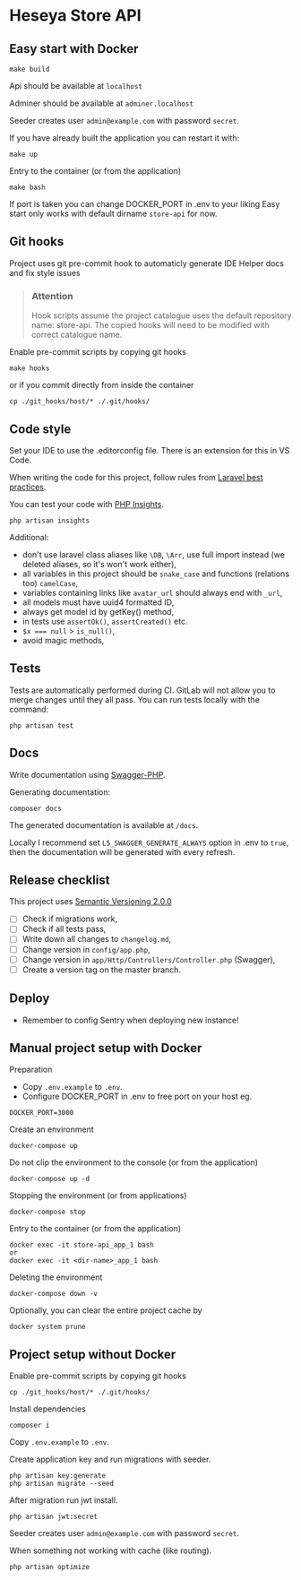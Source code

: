 # Heseya Store API

## Easy start with Docker
```
make build
```

Api should be available at `localhost`

Adminer should be available at `adminer.localhost`

Seeder creates user `admin@example.com` with password `secret`.

If you have already built the application you can restart it with:
```
make up
```

Entry to the container (or from the application)
```
make bash
```

If port is taken you can change DOCKER_PORT in .env to your liking
Easy start only works with default dirname `store-api` for now.

## Git hooks
Project uses git pre-commit hook to automaticly generate IDE Helper docs and fix style issues

>### Attention
>Hook scripts assume the project catalogue uses the default repository name: store-api.
>The copied hooks will need to be modified with correct catalogue name.

Enable pre-commit scripts by copying git hooks
```
make hooks
```
or if you commit directly from inside the container
```
cp ./git_hooks/host/* ./.git/hooks/
```

## Code style
Set your IDE to use the .editorconfig file. There is an extension for this in VS Code.

When writing the code for this project, follow rules from [Laravel best practices](https://github.com/alexeymezenin/laravel-best-practices).

You can test your code with [PHP Insights](https://phpinsights.com/).
```
php artisan insights
```

Additional:
- don't use laravel class aliases like `\DB`, `\Arr`, use full import instead (we deleted aliases, so it's won't work either),
- all variables in this project should be `snake_case` and functions (relations too) `camelCase`,
- variables containing links like `avatar_url` should always end with `_url`,
- all models must have uuid4 formatted ID,
- always get model id by getKey() method,
- in tests use `assertOk()`, `assertCreated()` etc.
- `$x === null` > `is_null()`,
- avoid magic methods,

## Tests
Tests are automatically performed during CI. GitLab will not allow you to merge changes until they all pass. You can run tests locally with the command:
```
php artisan test
```

## Docs
Write documentation using [Swagger-PHP](http://zircote.github.io/swagger-php/).

Generating documentation:
```
composer docs
```

The generated documentation is available at `/docs`.

Locally I recommend set `L5_SWAGGER_GENERATE_ALWAYS` option in .env to `true`, then the documentation will be generated with every refresh.

## Release checklist
This project uses [Semantic Versioning 2.0.0](https://semver.org/spec/v2.0.0.html)

- [ ] Check if migrations work,
- [ ] Check if all tests pass,
- [ ] Write down all changes to `changelog.md`,
- [ ] Change version in `config/app.php`,
- [ ] Change version in `app/Http/Controllers/Controller.php` (Swagger),
- [ ] Create a version tag on the master branch.

## Deploy
- Remember to config Sentry when deploying new instance!

## Manual project setup with Docker
Preparation
- Copy `.env.example` to `.env`.
- Configure DOCKER_PORT in .env to free port on your host eg.
```
DOCKER_PORT=3000
```

Create an environment
```
docker-compose up
```

Do not clip the environment to the console (or from the application)
```
docker-compose up -d
```

Stopping the environment (or from applications)
```
docker-compose stop
```

Entry to the container (or from the application)
```
docker exec -it store-api_app_1 bash
or
docker exec -it <dir-name>_app_1 bash
```

Deleting the environment
```
docker-compose down -v
```

Optionally, you can clear the entire project cache by
```
docker system prune
```

## Project setup without Docker
Enable pre-commit scripts by copying git hooks
```
cp ./git_hooks/host/* ./.git/hooks/
```

Install dependencies
```
composer i
```

Copy `.env.example` to `.env`.

Create application key and run migrations with seeder.
```
php artisan key:generate
php artisan migrate --seed
```

After migration run jwt install.
```
php artisan jwt:secret
```

Seeder creates user `admin@example.com` with password `secret`.

When something not working with cache (like routing).
```
php artisan optimize
```
